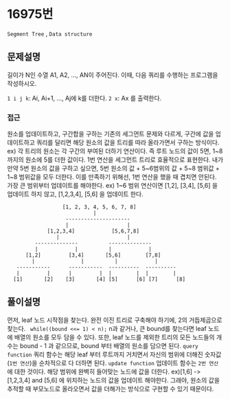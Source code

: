 # 16975번
<!-- tag 관련 기입 -->
`Segment Tree` , `Data structure`

## 문제설명
길이가 N인 수열 A1, A2, ..., AN이 주어진다. 이때, 다음 쿼리를 수행하는 프로그램을 작성하시오.

`1 i j k`: Ai, Ai+1, ..., Aj에 k를 더한다.
`2 x`: Ax 를 출력한다.

### 접근
원소를 업데이트하고, 구간합을 구하는 기존의 세그먼트 문제와 다르게, 구간에 값을 업데이트하고 쿼리를 달리면 해당 원소의 값을 트리를 따라 올라가면서 구하는 방식이다.
ex) 각 트리의 원소는 각 구간의 부여된 더하기 연산이다. 즉 루트 노드의 값이 5면, 1~8까지의 원소에 5를 더한 값이다. 1번 연산을 세그먼트 트리로 효율적으로 표현한다.
내가 만약 5번 원소의 값을 구하고 싶으면, 5번 원소의 값 + 5~6범위의 값 + 5~8 범위값 + 1~8 범위값을 모두 더한다.
이를 만족하기 위해선, 1번 연산을 했을 때 겹치면 안된다. 가장 큰 범위부터 업데이트를 해야한다. ex) 1~6 범위 연산이면 [1,2], [3,4], [5,6] 을 업데이트 하지 않고,
[1,2,3,4], [5,6] 을 업데이트 한다.
```
                  [1, 2, 3, 4, 5, 6, 7, 8]
                            | 
                   --------------------- 
                   |                   |
             [1,2,3,4]            [5,6,7,8] 
                |                      | 
         --------------          -------------- 
         |            |          |            | 
      [1,2]         [3,4]       [5,6]        [7,8]
        |               |          |            | 
   -----------      -----------  ----------  ----------
   |         |      |         |  |        |  |        |
  [1]       [2]    [3]       [4] [5]      [6] [7]      [8]
```

## 풀이설명
먼저, leaf 노드 시작점을 찾는다. 완전 이진 트리로 구축해야 하기에, 2의 거듭제곱으로 찾는다.
` while((bound <<= 1) < n);` 
n과 같거나, 큰 bound를 찾는다면 leaf 노드에 배열의 원소를 모두 담을 수 있다.
또한, leaf 노드를 제외한 트리의 모든 노드들의 개수는 bound - 1 과 같으므로, bound 부터 배열의 원소를 담으면 된다.
`query function`
쿼리 함수는 해당 leaf 부터 루트까지 거치면서 자신의 범위에 더해진 숫자값(`1번 연산`)을 순차적으로 다 더하면 된다.
`update function`
업데이트 함수는 `2번 연산` 에 대한 것이다. 해당 범위에 완벽히 들어맞는 노드에 값을 더한다.
ex)[1,6] -> [1,2,3,4] and [5,6] 에 위치하는 노드의 값을 업데이트 해야한다.
그래야, 원소의 값을 추적할 때 부모노드로 올라오면서 값을 더해가는 방식으로 구현할 수 있기 때문이다.